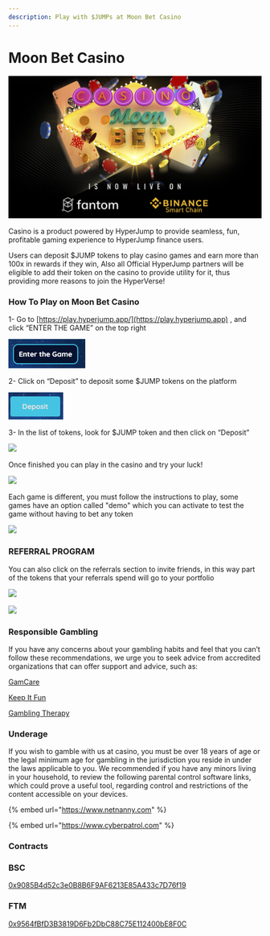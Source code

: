 ```yaml
---
description: Play with $JUMPs at Moon Bet Casino
---
```


# Moon Bet Casino

![Moon Bet Casino Powered By HyperJump](<../.gitbook/assets/image (4).png>)

Casino is a product powered by HyperJump to provide seamless, fun, profitable gaming experience to HyperJump finance users.

Users can deposit $JUMP tokens to play casino games and earn more than 100x in rewards if they win, Also all Official HyperJump partners will be eligible to add their token on the casino to provide utility for it, thus providing more reasons to join the HyperVerse!

### **How To Play on Moon Bet Casino**

1- Go to [https://play.hyperjump.app/](https://play.hyperjump.app) , and click “ENTER THE GAME” on the top right

![](<../.gitbook/assets/image (2).png>)

2- Click on “Deposit” to deposit some $JUMP tokens on the platform

![](<../.gitbook/assets/image (9).png>)

3- In the list of tokens, look for $JUMP token and then click on “Deposit”&#x20;

![](https://lh6.googleusercontent.com/uBz90u4X\_0iKmeAVZ3DxgDRPFOEOJQ4lGWyHXkX\_f8\_0o6dbgDtsOhosdNLU9mqbC3F7T5cZ2BQZ9DQN7E2p7AeSGJc\_02kgi-wwBNPM-2tRCF19dLqBpKn0C8OMpeEoImOIqy0N)

Once finished you can play in the casino and try your luck!

![](https://lh3.googleusercontent.com/BeoWuo4HhDwG2TSmbC0WAOVSoiCckCwpWxoFuJIOUjJ8MO-STtStcCbzZMfsWuLbn-ZpKxznAjt29pEgfQPcZt2GF0DhnPfnc1nirpgHt1eN75wy009MCRC\_GK-JjZyRHopPAjtQ)

Each game is different, you must follow the instructions to play, some games have an option called "demo" which you can activate to test the game without having to bet any token

![](https://lh6.googleusercontent.com/OfDmGAb-2HIdTyrHICUfG5ztokIVunG\_zChlxZFV67zwRwqOBVX0Uhbi3WaFUrEh77sIRPcJv8V5\_W2m-3vdCniupwSqWoyRN882XGcGxM6\_L8IWaSFKxk58IpT\_Af0Iaj\_b\_qsK)

### REFERRAL PROGRAM

You can also click on the referrals section to invite friends, in this way part of the tokens that your referrals spend will go to your portfolio

![](https://lh4.googleusercontent.com/FiS1uUvZTBch5eX39vBk3csxWanklPsa9mUm7uzF2RaOJuSf2kh44l85kGFZeWGegx-ZRX-X262LMR67sBZPzjE7EQCogLAJ\_9ewTUdkytSMSCgX9vZTZ41bw\_QPdkJRH\_52rrDD)

![](https://lh5.googleusercontent.com/9kIOOZiyYjcFCM1obZSm5F-E6uB1buzeSDw26WzT0642S0dyhAdFVzDlFCql1GZ-FMejMHTVDVd8Sk-lECmeCx1mK5ncHjYMugGXWvYLSgBvgPaODgMB7InX4PZ0Nw6OKBesVrjY)

### Responsible Gambling

If you have any concerns about your gambling habits and feel that you can’t follow these recommendations, we urge you to seek advice from accredited organizations that can offer support and advice, such as:

[GamCare](http://www.gamcare.org.uk)

[Keep It Fun ](https://keepitfun.rank.com)

[Gambling Therapy](https://www.gamblingtherapy.org)

### Underage

If you wish to gamble with us at casino, you must be over 18 years of age or the legal minimum age for gambling in the jurisdiction you reside in under the laws applicable to you. We recommended if you have any minors living in your household, to review the following parental control software links, which could prove a useful tool, regarding control and restrictions of the content accessible on your devices.&#x20;

{% embed url="https://www.netnanny.com" %}

{% embed url="https://www.cyberpatrol.com" %}

### Contracts&#x20;

### BSC

[0x9085B4d52c3e0B8B6F9AF6213E85A433c7D76f19](https://bscscan.com/address/0x9085B4d52c3e0B8B6F9AF6213E85A433c7D76f19)

### FTM

[0x9564fBfD3B3819D6Fb2DbC88C75E112400bE8F0C](https://ftmscan.com/address/0x9564fBfD3B3819D6Fb2DbC88C75E112400bE8F0C)

